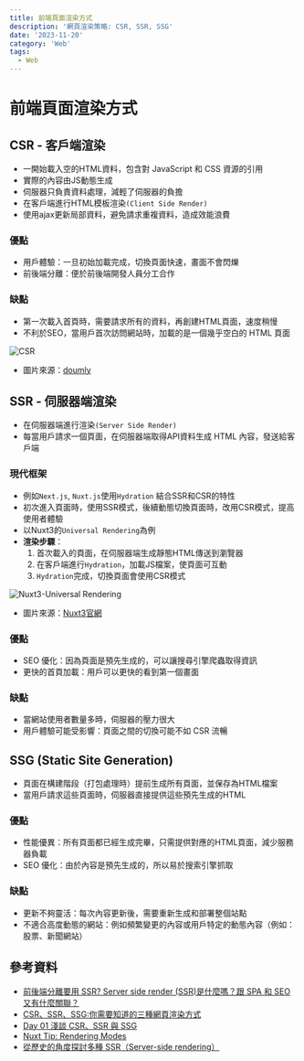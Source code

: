 ```yaml
---
title: 前端頁面渲染方式
description: '網頁渲染策略: CSR, SSR, SSG'
date: '2023-11-20'
category: 'Web'
tags:
  - Web
---
```


# 前端頁面渲染方式

## CSR - 客戶端渲染

- 一開始載入空的HTML資料，包含對 JavaScript 和 CSS 資源的引用
- 實際的內容由JS動態生成
- 伺服器只負責資料處理，減輕了伺服器的負擔
- 在客戶端進行HTML模板渲染`(Client Side Render)`
- 使用ajax更新局部資料，避免請求重複資料，造成效能浪費


### 優點
- 用戶體驗：一旦初始加載完成，切換頁面快速，畫面不會閃爍
- 前後端分離：便於前後端開發人員分工合作
### 缺點
- 第一次載入首頁時，需要請求所有的資料，再創建HTML頁面，速度稍慢
- 不利於SEO，當用戶首次訪問網站時，加載的是一個幾乎空白的 HTML 頁面


![CSR](https://www.blog.duomly.com/article-images/2020/09/csr.png)
- 圖片來源：[doumly](https://www.blog.duomly.com/client-side-rendering-vs-server-side-rendering-vs-prerendering/)


## SSR - 伺服器端渲染 
- 在伺服器端進行渲染`(Server Side Render)`
- 每當用戶請求一個頁面，在伺服器端取得API資料生成 HTML 內容，發送給客戶端
  
### 現代框架
- 例如`Next.js`, `Nuxt.js`使用`Hydration` 結合SSR和CSR的特性
- 初次進入頁面時，使用SSR模式，後續動態切換頁面時，改用CSR模式，提高使用者體驗
- 以Nuxt3的`Universal Rendering`為例
- **渲染步驟**：
  1. 首次載入的頁面，在伺服器端生成靜態HTML傳送到瀏覽器
  2. 在客戶端進行`Hydration`，加載JS檔案，使頁面可互動
  3. `Hydration`完成，切換頁面會使用CSR模式


![Nuxt3-Universal Rendering](https://nuxt.com/assets/docs/concepts/rendering/ssr.svg)
- 圖片來源：[Nuxt3官網](https://nuxt.com/docs/guide/concepts/rendering)


### 優點
- SEO 優化：因為頁面是預先生成的，可以讓搜尋引擎爬蟲取得資訊
- 更快的首頁加載：用戶可以更快的看到第一個畫面
### 缺點
- 當網站使用者數量多時，伺服器的壓力很大
- 用戶體驗可能受影響：頁面之間的切換可能不如 CSR 流暢


## SSG (Static Site Generation)
- 頁面在構建階段（打包處理時）提前生成所有頁面，並保存為HTML檔案
- 當用戶請求這些頁面時，伺服器直接提供這些預先生成的HTML
### 優點
- 性能優異：所有頁面都已經生成完畢，只需提供對應的HTML頁面，減少服務器負載
- SEO 優化：由於內容是預先生成的，所以易於搜索引擎抓取

### 缺點
- 更新不夠靈活：每次內容更新後，需要重新生成和部署整個站點
- 不適合高度動態的網站：例如頻繁變更的內容或用戶特定的動態內容（例如：股票、新聞網站）

## 參考資料

- [前後端分離要用 SSR? Server side render (SSR)是什麼嗎？跟 SPA 和 SEO 又有什麼關聯？](https://progressbar.tw/posts/297)
- [CSR、SSR、SSG:你需要知道的三種網頁渲染方式](https://devmvpchen.com/posts/rendering-pattern)
- [Day 01 淺談 CSR、SSR 與 SSG](https://ithelp.ithome.com.tw/articles/10291291)
- [Nuxt Tip: Rendering Modes](https://mokkapps.de/vue-tips/nuxt-rendering-modes)
- [從歷史的角度探討多種 SSR（Server-side rendering）](https://blog.huli.tw/2023/11/27/server-side-rendering-ssr-and-isomorphic/)